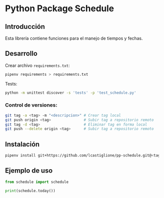 ﻿# Python Package Schedule

## Introducción

Esta librería contiene funciones para el manejo de tiempos y fechas.



## Desarrollo

Crear archivo `requirements.txt`:

```bash
pipenv requirements > requirements.txt
```

Tests:

```bash
python -m unittest discover -s 'tests' -p 'test_schedule.py'
```



### Control de versiones:

```bash
git tag -a <tag> -m "<descripcion>" # Crear tag local
git push origin <tag> 				# Subir tag a repositorio remoto
git tag -d <tag> 					# Eliminar tag en forma local
git push --delete origin <tag>      # Subir tag a repositorio remoto
```



## Instalación

```bash
pipenv install git+https://github.com/lcastiglione/pp-schedule.git@<tag>#egg=schedule
```



## Ejemplo de uso

```python
from schedule import schedule

print(schedule.today())
```
